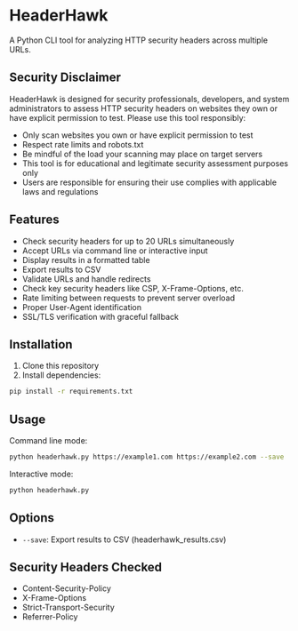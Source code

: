 # HeaderHawk

A Python CLI tool for analyzing HTTP security headers across multiple URLs.

## Security Disclaimer

HeaderHawk is designed for security professionals, developers, and system administrators to assess HTTP security headers on websites they own or have explicit permission to test. Please use this tool responsibly:

- Only scan websites you own or have explicit permission to test
- Respect rate limits and robots.txt
- Be mindful of the load your scanning may place on target servers
- This tool is for educational and legitimate security assessment purposes only
- Users are responsible for ensuring their use complies with applicable laws and regulations

## Features

- Check security headers for up to 20 URLs simultaneously
- Accept URLs via command line or interactive input
- Display results in a formatted table
- Export results to CSV
- Validate URLs and handle redirects
- Check key security headers like CSP, X-Frame-Options, etc.
- Rate limiting between requests to prevent server overload
- Proper User-Agent identification
- SSL/TLS verification with graceful fallback

## Installation

1. Clone this repository
2. Install dependencies:
```bash
pip install -r requirements.txt
```

## Usage

Command line mode:
```bash
python headerhawk.py https://example1.com https://example2.com --save
```

Interactive mode:
```bash
python headerhawk.py
```

## Options

- `--save`: Export results to CSV (headerhawk_results.csv)

## Security Headers Checked

- Content-Security-Policy
- X-Frame-Options
- Strict-Transport-Security
- Referrer-Policy

